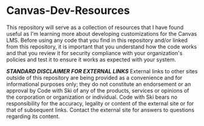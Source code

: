 # Canvas-Dev-Resources

This repository will serve as a collection of resources that I have found useful as I'm learning more about developing customizations for the Canvas LMS. Before using any code that you find in this repository and/or linked from this repository, it is important that you understand how the code works and that you review it for security compliance with your organization's policies and test it to ensure it works as expected with your system.

***STANDARD DISCLAIMER FOR EXTERNAL LINKS***
External links to other sites outside of this repository are being provided as a convenience and for informational purposes only; they do not constitute an endorsement or an approval by Code with Ski of any of the products, services or opinions of the corporation or organization or individual. Code with Ski bears no responsibility for the accuracy, legality or content of the external site or for that of subsequent links. Contact the external site for answers to questions regarding its content.
